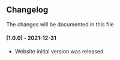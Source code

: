## Changelog
The changes will be documented in this file

#### [1.0.0] - 2021-12-31
* Website initial version was released
